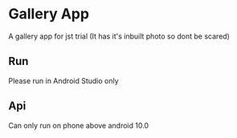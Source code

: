 
# Gallery App

A gallery app for jst trial (It has it's inbuilt photo so dont be scared)

## Run

Please run in Android Studio only

  ## Api

Can only run on phone above android 10.0
